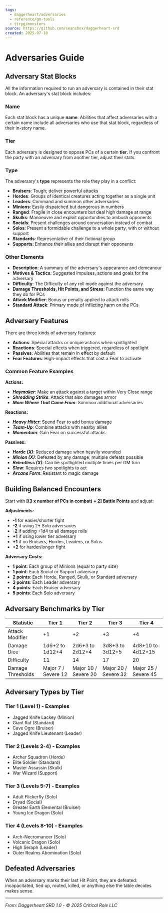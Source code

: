 ```yaml
---
tags:
  - daggerheart/adversaries
  - reference/gm-tools
  - ttrpg/monsters
source: https://github.com/seansbox/daggerheart-srd
created: 2025-07-18
---
```


# Adversaries Guide

## Adversary Stat Blocks

All the information required to run an adversary is contained in their stat block. An adversary's stat block includes:

### Name
Each stat block has a unique **name**. Abilities that affect adversaries with a certain name include all adversaries who use that stat block, regardless of their in-story name.

### Tier
Each adversary is designed to oppose PCs of a certain **tier**. If you confront the party with an adversary from another tier, adjust their stats.

### Type
The adversary's **type** represents the role they play in a conflict:

- **Bruisers**: Tough; deliver powerful attacks
- **Hordes**: Groups of identical creatures acting together as a single unit
- **Leaders**: Command and summon other adversaries
- **Minions**: Easily dispatched but dangerous in numbers
- **Ranged**: Fragile in close encounters but deal high damage at range
- **Skulks**: Manoeuvre and exploit opportunities to ambush opponents
- **Socials**: Present challenges around conversation instead of combat
- **Solos**: Present a formidable challenge to a whole party, with or without support
- **Standards**: Representative of their fictional group
- **Supports**: Enhance their allies and disrupt their opponents

### Other Elements
- **Description**: A summary of the adversary's appearance and demeanour
- **Motives & Tactics**: Suggested impulses, actions and goals for the adversary
- **Difficulty**: The Difficulty of any roll made against the adversary
- **Damage Thresholds, Hit Points, and Stress**: Function the same way they do for PCs
- **Attack Modifier**: Bonus or penalty applied to attack rolls
- **Standard Attack**: Primary mode of inflicting harm on the PCs

## Adversary Features

There are three kinds of adversary features:

- **Actions**: Special attacks or unique actions when spotlighted
- **Reactions**: Special effects when triggered, regardless of spotlight
- **Passives**: Abilities that remain in effect by default
- **Fear Features**: High-impact effects that cost a Fear to activate

### Common Feature Examples

**Actions:**
- ***Haymaker***: Make an attack against a target within Very Close range
- ***Shredding Strike***: Attack that also damages armor
- ***More Where That Came From***: Summon additional adversaries

**Reactions:**
- ***Heavy Hitter***: Spend Fear to add bonus damage
- ***Team-Up***: Combine attacks with nearby allies
- ***Momentum***: Gain Fear on successful attacks

**Passives:**
- ***Horde (X)***: Reduced damage when heavily wounded
- ***Minion (X)***: Defeated by any damage; multiple defeats possible
- ***Relentless (X)***: Can be spotlighted multiple times per GM turn
- ***Slow***: Requires two spotlights to act
- ***Arcane Form***: Resistant to magic damage

## Building Balanced Encounters

Start with **[(3 x number of PCs in combat) + 2] Battle Points** and adjust:

**Adjustments:**
- **-1** for easier/shorter fight
- **-2** if using 2+ Solo adversaries
- **-2** if adding +1d4 to all damage rolls
- **+1** if using lower tier adversary
- **+1** if no Bruisers, Hordes, Leaders, or Solos
- **+2** for harder/longer fight

**Adversary Costs:**
- **1 point**: Each group of Minions (equal to party size)
- **1 point**: Each Social or Support adversary
- **2 points**: Each Horde, Ranged, Skulk, or Standard adversary
- **3 points**: Each Leader adversary
- **4 points**: Each Bruiser adversary
- **5 points**: Each Solo adversary

## Adversary Benchmarks by Tier

| **Statistic** | **Tier 1** | **Tier 2** | **Tier 3** | **Tier 4** |
|---------------|------------|------------|------------|------------|
| Attack Modifier | +1 | +2 | +3 | +4 |
| Damage Dice | 1d6+2 to 1d12+4 | 2d6+3 to 2d12+4 | 3d8+3 to 3d12+5 | 4d8+10 to 4d12+15 |
| Difficulty | 11 | 14 | 17 | 20 |
| Damage Thresholds | Major 7 / Severe 12 | Major 10 / Severe 20 | Major 20 / Severe 32 | Major 25 / Severe 45 |

## Adversary Types by Tier

### Tier 1 (Level 1) - Examples
- Jagged Knife Lackey (Minion)
- Giant Rat (Standard)
- Cave Ogre (Bruiser)
- Jagged Knife Lieutenant (Leader)

### Tier 2 (Levels 2-4) - Examples
- Archer Squadron (Horde)
- Elite Soldier (Standard)
- Master Assassin (Skulk)
- War Wizard (Support)

### Tier 3 (Levels 5-7) - Examples
- Adult Flickerfly (Solo)
- Dryad (Social)
- Greater Earth Elemental (Bruiser)
- Young Ice Dragon (Solo)

### Tier 4 (Levels 8-10) - Examples
- Arch-Necromancer (Solo)
- Volcanic Dragon (Solo)
- High Seraph (Leader)
- Outer Realms Abomination (Solo)

## Defeated Adversaries

When an adversary marks their last Hit Point, they are defeated: incapacitated, tied up, routed, killed, or anything else the table decides makes sense.

---

*From: Daggerheart SRD 1.0 - © 2025 Critical Role LLC*
